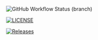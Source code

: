 ![GitHub Workflow Status (branch)](https://img.shields.io/github/actions/workflow/status/WlodzimierzKaminski/seMethods/main.yml?branch=master)

[![LICENSE](https://img.shields.io/github/license/WlodzimierzKaminski/seMethods.svg?style=flat-square)](https://github.com/WlodzimierzKaminski/seMethods/master/LICENSE)

[![Releases](https://img.shields.io/github/release/WlodzimierzKaminski/seMethods/all.svg?style=flat-square)](https://github.com/WlodzimierzKaminski/seMethods/releases)